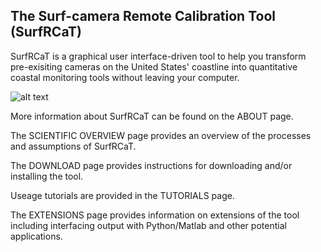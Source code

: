 
## The Surf-camera Remote Calibration Tool (SurfRCaT) ##

SurfRCaT is a graphical user interface-driven tool to help you transform pre-exisiting cameras on the United States' coastline
into quantitative coastal monitoring tools without leaving your computer.

![alt text](https://github.com/conlin-matt/SurfRCaT/blob/master/docs/_data/icon3.png)

More information about SurfRCaT can be found on the ABOUT page.

The SCIENTIFIC OVERVIEW page provides an overview of the processes and assumptions of SurfRCaT.

The DOWNLOAD page provides instructions for downloading and/or installing the tool.

Useage tutorials are provided in the TUTORIALS page. 

The EXTENSIONS page provides information on extensions of the tool including interfacing output with Python/Matlab and other potential applications.

